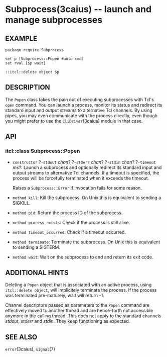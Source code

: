 Subprocess(3caius) -- launch and manage subprocesses
==============================================================================

## EXAMPLE

    package require Subprocess

    set p [Subprocess::Popen #auto cmd]
    set rval [$p wait]

    ::itcl::delete object $p

## DESCRIPTION

The `Popen` class takes the pain out of executing subprocesses with Tcl's
`open` command. You can launch a process, monitor its status and redirect its
standard input and output streams to alternative Tcl channels. By using pipes,
you may even communicate with the process directly, even though you might
prefer to use the `CliDriver`(3caius) module in that case. 

## API

### itcl::class Subprocess::Popen

* `constructor` ?`-stdout` *chan*? ?`-stderr` *chan*? ?`-stdin` *chan*? ?`-timeout` *ms*?:
  Launch a subprocess and optionally redirect its standard input and output
  streams to alternative Tcl channels. If a timeout is specified, the process will
  be forcefully terminated when it exceeds the timeout.

  Raises a `Subprocess::Error` if invocation fails for some reason.

* `method kill`:
  Kill the subprocess. On Unix this is equivalent to sending a SIGKILL.

* `method pid`:
  Return the process ID of the subprocess.

* `method process_exists`:
  Check if the process is still alive.

* `method timeout_occurred`:
  Check if a timeout occurred.

* `method terminate`:
  Terminate the subprocess. On Unix this is equivalent to sending a SIGTERM.

* `method wait`:
  Wait on the subprocess to end and return its exit code.

## ADDITIONAL HINTS

Deleting a `Popen` object that is associated with an active process, using
`itcl::delete object`, will implicitely terminate the process. If the process
was terminated pre-maturely, wait will return -1.

Channel descriptors passed as parameters to the `Popen` command are
effectively moved to another thread and are hence-forth not accessible anymore
in the calling thread. This does not apply to the standard channels *stdout*,
*stderr* and *stdin*. They keep functioning as expected.

## SEE ALSO

`error`(3caius), `signal`(7)

